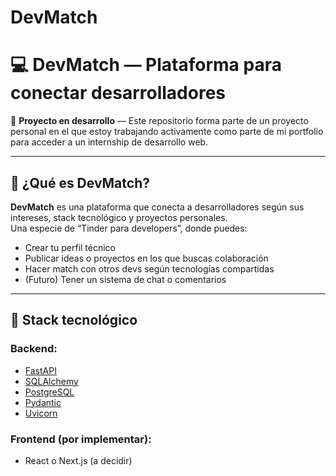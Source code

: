 # DevMatch

# 💻 DevMatch — Plataforma para conectar desarrolladores

🚧 **Proyecto en desarrollo** — Este repositorio forma parte de un proyecto personal en el que estoy trabajando activamente como parte de mi portfolio para acceder a un internship de desarrollo web.

---

## 🧠 ¿Qué es DevMatch?

**DevMatch** es una plataforma que conecta a desarrolladores según sus intereses, stack tecnológico y proyectos personales.  
Una especie de “Tinder para developers”, donde puedes:

- Crear tu perfil técnico
- Publicar ideas o proyectos en los que buscas colaboración
- Hacer match con otros devs según tecnologías compartidas
- (Futuro) Tener un sistema de chat o comentarios

---

## 🧰 Stack tecnológico

### Backend:
- [FastAPI](https://fastapi.tiangolo.com/)
- [SQLAlchemy](https://www.sqlalchemy.org/)
- [PostgreSQL](https://www.postgresql.org/)
- [Pydantic](https://docs.pydantic.dev/)
- [Uvicorn](https://www.uvicorn.org/)

### Frontend (por implementar):
- React o Next.js (a decidir)
